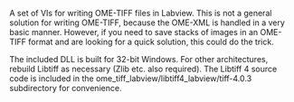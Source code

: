 A set of VIs for writing OME-TIFF files in Labview.  This is not a general solution for writing OME-TIFF,
because the OME-XML is handled in a very basic manner.  However, if you need to save stacks of images in an
OME-TIFF format and are looking for a quick solution, this could do the trick.

The included DLL is built for 32-bit Windows.  For other architectures, rebuild Libtiff as necessary (Zlib etc. also required).  The Libtiff 4 source code is included in the ome_tiff_labview/libtiff4_labview/tiff-4.0.3
subdirectory for convenience.
